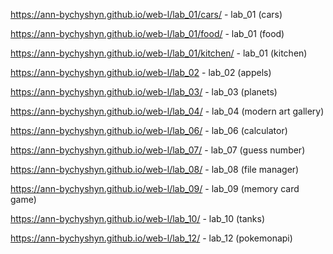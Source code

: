 https://ann-bychyshyn.github.io/web-l/lab_01/cars/ - lab_01 (cars)

https://ann-bychyshyn.github.io/web-l/lab_01/food/ - lab_01 (food)

https://ann-bychyshyn.github.io/web-l/lab_01/kitchen/ - lab_01 (kitchen)

https://ann-bychyshyn.github.io/web-l/lab_02 - lab_02 (appels)

https://ann-bychyshyn.github.io/web-l/lab_03/ - lab_03 (planets)

https://ann-bychyshyn.github.io/web-l/lab_04/ - lab_04 (modern art gallery)

https://ann-bychyshyn.github.io/web-l/lab_06/ - lab_06 (calculator)

https://ann-bychyshyn.github.io/web-l/lab_07/ - lab_07 (guess number)

https://ann-bychyshyn.github.io/web-l/lab_08/ - lab_08 (file manager)

https://ann-bychyshyn.github.io/web-l/lab_09/ - lab_09 (memory card game)

https://ann-bychyshyn.github.io/web-l/lab_10/ - lab_10 (tanks)

https://ann-bychyshyn.github.io/web-l/lab_12/ - lab_12 (pokemonapi)
